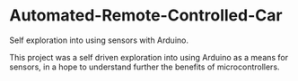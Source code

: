 # Automated-Remote-Controlled-Car
Self exploration into using sensors with Arduino. 

This project was a self driven exploration into using Arduino as a means for sensors, in a hope to understand further the benefits of microcontrollers.

